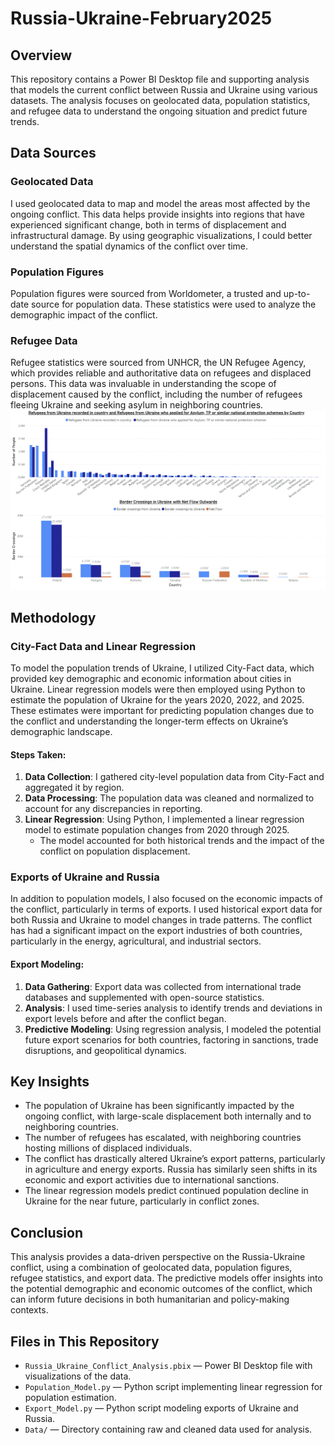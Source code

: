 # Russia-Ukraine-February2025
## Overview
This repository contains a Power BI Desktop file and supporting analysis that models the current conflict between Russia and Ukraine using various datasets. The analysis focuses on geolocated data, population statistics, and refugee data to understand the ongoing situation and predict future trends.

## Data Sources

### Geolocated Data
I used geolocated data to map and model the areas most affected by the ongoing conflict. This data helps provide insights into regions that have experienced significant change, both in terms of displacement and infrastructural damage. By using geographic visualizations, I could better understand the spatial dynamics of the conflict over time.

### Population Figures
Population figures were sourced from Worldometer, a trusted and up-to-date source for population data. These statistics were used to analyze the demographic impact of the conflict.

### Refugee Data
Refugee statistics were sourced from UNHCR, the UN Refugee Agency, which provides reliable and authoritative data on refugees and displaced persons. This data was invaluable in understanding the scope of displacement caused by the conflict, including the number of refugees fleeing Ukraine and seeking asylum in neighboring countries.
![Conflict Map](Refugee)
## Methodology

### City-Fact Data and Linear Regression
To model the population trends of Ukraine, I utilized City-Fact data, which provided key demographic and economic information about cities in Ukraine. Linear regression models were then employed using Python to estimate the population of Ukraine for the years 2020, 2022, and 2025. These estimates were important for predicting population changes due to the conflict and understanding the longer-term effects on Ukraine’s demographic landscape.

#### Steps Taken:
1. **Data Collection**: I gathered city-level population data from City-Fact and aggregated it by region.
2. **Data Processing**: The population data was cleaned and normalized to account for any discrepancies in reporting.
3. **Linear Regression**: Using Python, I implemented a linear regression model to estimate population changes from 2020 through 2025.
   - The model accounted for both historical trends and the impact of the conflict on population displacement.

### Exports of Ukraine and Russia
In addition to population models, I also focused on the economic impacts of the conflict, particularly in terms of exports. I used historical export data for both Russia and Ukraine to model changes in trade patterns. The conflict has had a significant impact on the export industries of both countries, particularly in the energy, agricultural, and industrial sectors.

#### Export Modeling:
1. **Data Gathering**: Export data was collected from international trade databases and supplemented with open-source statistics.
2. **Analysis**: I used time-series analysis to identify trends and deviations in export levels before and after the conflict began.
3. **Predictive Modeling**: Using regression analysis, I modeled the potential future export scenarios for both countries, factoring in sanctions, trade disruptions, and geopolitical dynamics.

## Key Insights

- The population of Ukraine has been significantly impacted by the ongoing conflict, with large-scale displacement both internally and to neighboring countries.
- The number of refugees has escalated, with neighboring countries hosting millions of displaced individuals.
- The conflict has drastically altered Ukraine’s export patterns, particularly in agriculture and energy exports. Russia has similarly seen shifts in its economic and export activities due to international sanctions.
- The linear regression models predict continued population decline in Ukraine for the near future, particularly in conflict zones.

## Conclusion

This analysis provides a data-driven perspective on the Russia-Ukraine conflict, using a combination of geolocated data, population figures, refugee statistics, and export data. The predictive models offer insights into the potential demographic and economic outcomes of the conflict, which can inform future decisions in both humanitarian and policy-making contexts.


## Files in This Repository

- `Russia_Ukraine_Conflict_Analysis.pbix` — Power BI Desktop file with visualizations of the data.
- `Population_Model.py` — Python script implementing linear regression for population estimation.
- `Export_Model.py` — Python script modeling exports of Ukraine and Russia.
- `Data/` — Directory containing raw and cleaned data used for analysis.
